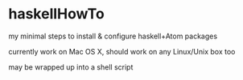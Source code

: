 # haskellHowTo
my minimal steps to install & configure haskell+Atom packages

currently work on Mac OS X, should work on any Linux/Unix box too

may be wrapped up into a shell script
